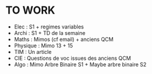 # TO WORK 

* Elec : S1 + regimes variables
* Archi : S1 + TD de la semaine
* Maths : Mimos (cf email) + anciens QCM
* Physique : Mimo 13 + 15
* TIM : Un article
* CIE : Questions de voc issues des anciens QCM
* Algo : Mimo Arbre Binaire S1 + Maybe arbre binaire S2
